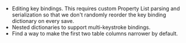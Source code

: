 - Editing key bindings. This requires custom Property List parsing and serialization so that we don't randomly reorder the key binding dictionary on every save.
- Nested dictionaries to support multi-keystroke bindings.
- Find a way to make the first two table columns narrower by default.
